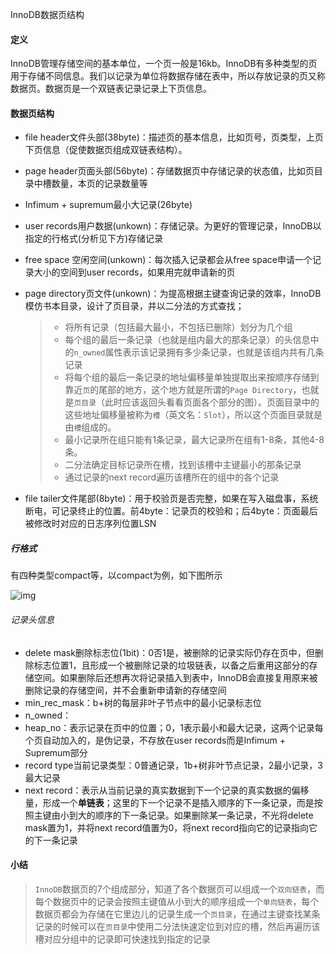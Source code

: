 InnoDB数据页结构

#### 定义

InnoDB管理存储空间的基本单位，一个页一般是16kb。InnoDB有多种类型的页用于存储不同信息。我们以记录为单位将数据存储在表中，所以存放记录的页又称数据页。数据页是一个双链表记录记录上下页信息。

#### 数据页结构

- file header文件头部(38byte)：描述页的基本信息，比如页号，页类型，上页下页信息（促使数据页组成双链表结构）。

- page header页面头部(56byte)：存储数据页中存储记录的状态值，比如页目录中槽数量，本页的记录数量等

- Infimum + supremum最小大记录(26byte)

- user records用户数据(unkown)：存储记录。为更好的管理记录，InnoDB以指定的行格式(分析见下方)存储记录

- free space 空闲空间(unkown)：每次插入记录都会从free space申请一个记录大小的空间到user records，如果用完就申请新的页

- page directory页文件(unkown)：为提高根据主键查询记录的效率，InnoDB模仿书本目录，设计了页目录，并以二分法的方式查找；

  > - 将所有记录（包括最大最小，不包括已删除）划分为几个组
  > - 每个组的最后一条记录（也就是组内最大的那条记录）的头信息中的`n_owned`属性表示该记录拥有多少条记录，也就是该组内共有几条记录
  > - 将每个组的最后一条记录的地址偏移量单独提取出来按顺序存储到靠近`页`的尾部的地方，这个地方就是所谓的`Page Directory`，也就是`页目录`（此时应该返回头看看页面各个部分的图）。页面目录中的这些地址偏移量被称为`槽`（英文名：`Slot`），所以这个页面目录就是由`槽`组成的。
  > - 最小记录所在组只能有1条记录，最大记录所在组有1-8条，其他4-8条。
  > - 二分法确定目标记录所在槽，找到该槽中主键最小的那条记录
  > - 通过记录的next record遍历该槽所在的组中的各个记录

- file tailer文件尾部(8byte)：用于校验页是否完整，如果在写入磁盘事，系统断电，可记录终止的位置。前4byte：记录页的校验和；后4byte：页面最后被修改时对应的日志序列位置LSN

##### 行格式

有四种类型compact等，以compact为例，如下图所示

![img](https://user-gold-cdn.xitu.io/2019/5/8/16a95c0feca77be3?imageslim)

###### 记录头信息

- delete mask删除标志位(1bit)：0否1是，被删除的记录实际仍存在页中，但删除标志位置1，且形成一个被删除记录的垃圾链表，以备之后重用这部分的存储空间。如果删除后还想再次将记录插入到表中，InnoDB会直接复用原来被删除记录的存储空间，并不会重新申请新的存储空间
- min_rec_mask：b+树的每层非叶子节点中的最小记录标志位
- n_owned：
- heap_no：表示记录在页中的位置；0，1表示最小和最大记录，这两个记录每个页自动加入的，是伪记录，不存放在user records而是Infimum + Supremum部分
- record type当前记录类型：0普通记录，1b+树非叶节点记录，2最小记录，3最大记录
- next record：表示从当前记录的真实数据到下一个记录的真实数据的偏移量，形成一个**单链表**；这里的下一个记录不是插入顺序的下一条记录，而是按照主键由小到大的顺序的下一条记录。如果删除某一条记录，不光将delete mask置为1，并将next record值置为0，将next record指向它的记录指向它的下一条记录

#### 小结

> `InnoDB`数据页的7个组成部分，知道了各个数据页可以组成一个`双向链表`，而每个数据页中的记录会按照主键值从小到大的顺序组成一个`单向链表`，每个数据页都会为存储在它里边儿的记录生成一个`页目录`，在通过主键查找某条记录的时候可以在`页目录`中使用二分法快速定位到对应的槽，然后再遍历该槽对应分组中的记录即可快速找到指定的记录

